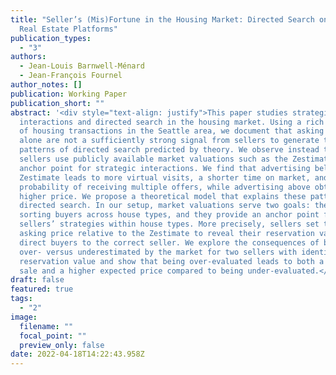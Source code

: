 ```yaml
---
title: "Seller’s (Mis)Fortune in the Housing Market: Directed Search on Online
  Real Estate Platforms"
publication_types:
  - "3"
authors:
  - Jean-Louis Barnwell-Ménard
  - Jean-François Fournel
author_notes: []
publication: Working Paper
publication_short: ""
abstract: '<div style="text-align: justify">This paper studies strategic
  interactions and directed search in the housing market. Using a rich dataset
  of housing transactions in the Seattle area, we document that asking prices
  alone are not a sufficiently strong signal from sellers to generate the
  patterns of directed search predicted by theory. We observe instead that
  sellers use publicly available market valuations such as the Zestimate as an
  anchor point for strategic interactions. We find that advertising below the
  Zestimate leads to more virtual visits, a shorter time on market, and a higher
  probability of receiving multiple offers, while advertising above obtains a
  higher price. We propose a theoretical model that explains these patterns of
  directed search. In our setup, market valuations serve two goals: they help
  sorting buyers across house types, and they provide an anchor point for
  sellers’ strategies within house types. More precisely, sellers set their
  asking price relative to the Zestimate to reveal their reservation value which
  direct buyers to the correct seller. We explore the consequences of being
  over- versus underestimated by the market for two sellers with identical
  reservation value and show that being over-evaluated leads to both a faster
  sale and a higher expected price compared to being under-evaluated.</div>'
draft: false
featured: true
tags:
  - "2"
image:
  filename: ""
  focal_point: ""
  preview_only: false
date: 2022-04-18T14:22:43.958Z
---
```

